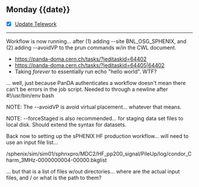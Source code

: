 ## Monday {{date}}

- [x] [Update Telework](https://docs.google.com/spreadsheets/d/16AZZBiKL1s6eGgH2KFiJPnD8-TjRsC0HYy4Qdmbr358/edit#gid=0)

-----------------------------------------------------------

Workflow is now running... after (1) adding --site BNL_OSG_SPHENIX, and (2) adding --avoidVP to the prun commands w/in the CWL document.
- https://panda-doma.cern.ch/tasks/?jeditaskid=64402
- https://panda-doma.cern.ch/tasks/?jeditaskid=64405|64402
- Taking *forever* to essentially run echo "hello world".  WTF?

... well, just because PanDA authenticates a workflow doesn't mean there can't be errors in the job script.  Needed to through a newline after #!/usr/bin/env bash

NOTE:  The --avoidVP is avoid virtual placement... whatever that means.

NOTE: --forceStaged is also recommended... for staging data set files to local disk.  Should extend the syntax for datasets.


Back now to setting up the sPHENIX HF production workflow...  will need to use an input file list...

/sphenix/sim/sim01/sphnxpro/MDC2/HF_pp200_signal/PileUp/log/condor_Charm_3MHz-0000000004-00000.bkglist

... but that is a list of files w/out directories... where are the actual input files, and / or what is the path to them?




